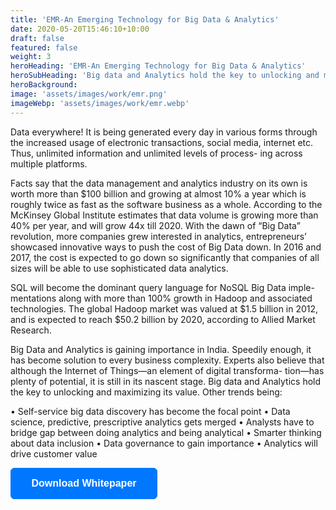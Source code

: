 ```yaml
---
title: 'EMR-An Emerging Technology for Big Data & Analytics'
date: 2020-05-20T15:46:10+10:00
draft: false
featured: false
weight: 3
heroHeading: 'EMR-An Emerging Technology for Big Data & Analytics'
heroSubHeading: 'Big data and Analytics hold the key to unlocking and maximizing its value.'
heroBackground:
image: 'assets/images/work/emr.png'
imageWebp: 'assets/images/work/emr.webp'
---
```


Data everywhere! It is being generated every day in various forms through the increased usage of electronic transactions, social media, internet etc. Thus, unlimited information and unlimited levels of process- ing across multiple platforms.

Facts say that the data management and analytics industry on its own is worth more than $100 billion and growing at almost 10% a year which is roughly twice as fast as the software business as a whole. According to the McKinsey Global Institute estimates that data volume is growing more than 40% per year, and will grow 44x till 2020. With the dawn of “Big Data” revolution, more companies grew interested in analytics, entrepreneurs’ showcased innovative ways to push the cost of Big Data down. In 2016 and 2017, the cost is expected to go down so significantly that companies of all sizes will be able to use sophisticated data analytics.

SQL will become the dominant query language for NoSQL Big Data imple- mentations along with more than 100% growth in Hadoop and associated technologies. The global Hadoop market was valued at $1.5 billion in 2012, and is expected to reach $50.2 billion by 2020, according to Allied Market Research.

Big Data and Analytics is gaining importance in India. Speedily enough, it has become solution to every business complexity. Experts also believe that although the Internet of Things—an element of digital transforma- tion—has plenty of potential, it is still in its nascent stage. Big data and Analytics hold the key to unlocking and maximizing its value. Other trends being:

• Self-service big data discovery has become the focal point
• Data science, predictive, prescriptive analytics gets merged
• Analysts have to bridge gap between doing analytics and being analytical
• Smarter thinking about data inclusion
• Data governance to gain importance
• Analytics will drive customer value

<div class="col-lg-3">
<script src="//static.leadpages.net/leadboxes/current/embed.js" async defer></script> <button
data-leadbox-popup="4iiPtnjtWTqhbXvMQZLTeA" data-leadbox-domain="bluepiconsulting.lpages.co"
style="background: rgb(0, 119, 255);border-color: rgb(0, 119, 255);border-radius: 6px;color: #FFFFFF;display: inline-block;vertical-align: middle;padding: 16px 32px;min-width: 235px;border: 1px solid rgb(0, 119, 255);font-size: 1rem;font-family: Helvetica, Arial, sans-serif;font-weight: bold; text-align: center;outline: 0;line-height: 1;cursor: pointer;-webkit-transition: background 0.3s, color 0.3s, border 0.3s;transition: background 0.3s, color 0.3s, border 0.3s;">Download
Whitepaper</button>
</div>